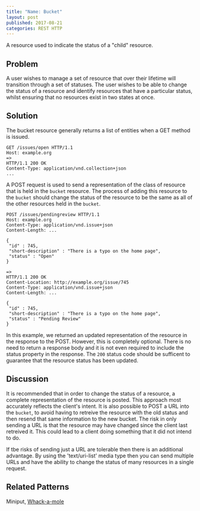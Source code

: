 ```yaml
---
title: "Name: Bucket"
layout: post
published: 2017-08-21
categories: REST HTTP
---
```

A resource used to indicate the status of a "child" resource.

## Problem
A user wishes to manage a set of resource that over their lifetime will transition through a set of statuses. The user wishes to be able to change the status of a resource and identify resources that have a particular status, whilst ensuring that no resources exist in two states at once.

## Solution
The bucket resource generally returns a list of entities when a GET method is issued.

    GET /issues/open HTTP/1.1
    Host: example.org
    =>
    HTTP/1.1 200 OK
    Content-Type: application/vnd.collection+json
    ...

A POST request is used to send a representation of the class of resource that is held in the `bucket` resource.  The process of adding this resource to the `bucket` should change the status of the resource to be the same as all of the other resources held in the `bucket`.

    POST /issues/pendingreview HTTP/1.1
    Host: example.org
    Content-Type: application/vnd.issue+json
    Content-Length: ...
    
    {
     "id" : 745,
     "short-description" : "There is a typo on the home page",
     "status" : "Open"
    }
    
    =>
    HTTP/1.1 200 OK
    Content-Location: http://example.org/issue/745
    Content-Type: application/vnd.issue+json
    Content-Length: ...
    
    {
     "id" : 745,
     "short-description" : "There is a typo on the home page",
     "status" : "Pending Review"
    }

In this example, we returned an updated representation of the resource in the response to the POST.  However, this is completely optional.  There is no need to return a response body and it is not even required to include the status property in the response.  The `200` status code should be sufficent to guarantee that the resource status has been updated.

## Discussion
It is recommended that in order to change the status of a resource, a complete representation of the resource is posted. This approach most accurately reflects the client's intent.  It is also possible to POST a URL into the `bucket`, to avoid having to retreive the resource with the old status and then resend that same information to the new bucket.  The risk in only sending a URL is that the resource may have changed since the client last retreived it. 
This could lead to a client doing something that it did not intend to do.

If tbe risks of sending just a URL are tolerable then there is an additional advantage. By using the 'text/uri-list' media type then you can send multiple URLs and have the ability to change the status of many resources in a single request.

## Related Patterns
Miniput, [Whack-a-mole](../16402/HTTP-Patterns--Whackamole)